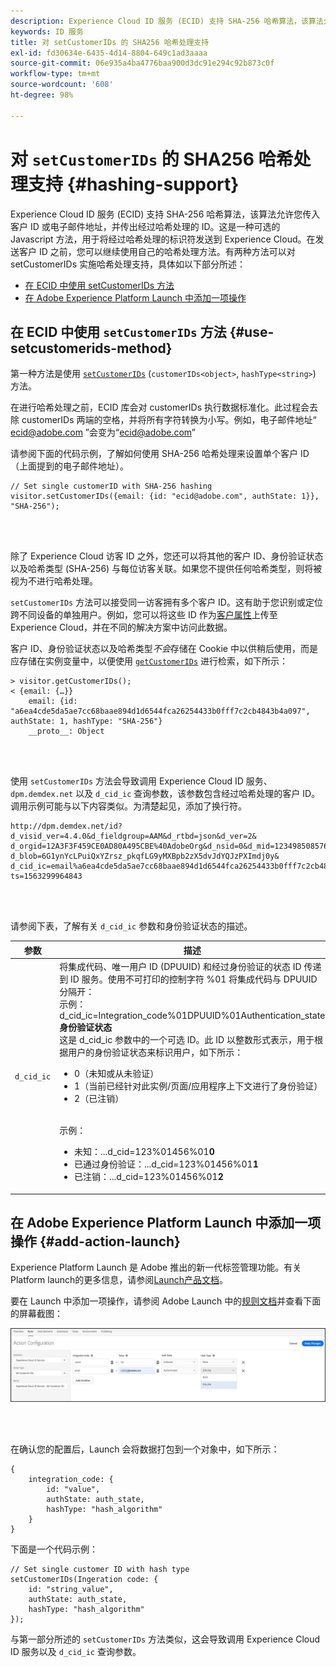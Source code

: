 ```yaml
---
description: Experience Cloud ID 服务 (ECID) 支持 SHA-256 哈希算法，该算法允许您传入客户 ID 或电子邮件地址，并传出经过哈希处理的 ID。这是一种可选的 Javascript 方法，用于将经过哈希处理的标识符发送到 Experience Cloud。在发送客户 ID 之前，您可以继续使用自己的哈希处理方法。
keywords: ID 服务
title: 对 setCustomerIDs 的 SHA256 哈希处理支持
exl-id: fd30634e-6435-4d14-8804-649c1ad3aaaa
source-git-commit: 06e935a4ba4776baa900d3dc91e294c92b873c0f
workflow-type: tm+mt
source-wordcount: '608'
ht-degree: 98%

---
```


# 对 `setCustomerIDs` 的 SHA256 哈希处理支持 {#hashing-support}

Experience Cloud ID 服务 (ECID) 支持 SHA-256 哈希算法，该算法允许您传入客户 ID 或电子邮件地址，并传出经过哈希处理的 ID。这是一种可选的 Javascript 方法，用于将经过哈希处理的标识符发送到 Experience Cloud。在发送客户 ID 之前，您可以继续使用自己的哈希处理方法。有两种方法可以对 setCustomerIDs 实施哈希处理支持，具体如以下部分所述：

* [在 ECID 中使用 setCustomerIDs 方法](/help/reference/hashing-support.md#use-setcustomerids-method)
* [在 Adobe Experience Platform Launch 中添加一项操作](/help/reference/hashing-support.md#add-action-launch)

## 在 ECID 中使用 `setCustomerIDs` 方法 {#use-setcustomerids-method}

第一种方法是使用 [`setCustomerIDs`](/help/library/get-set/setcustomerids.md) (`customerIDs<object>`, `hashType<string>`) 方法。

在进行哈希处理之前，ECID 库会对 customerIDs 执行数据标准化。此过程会去除 customerIDs 两端的空格，并将所有字符转换为小写。例如，电子邮件地址“ ecid@adobe.com ”会变为“ecid@adobe.com”

请参阅下面的代码示例，了解如何使用 SHA-256 哈希处理来设置单个客户 ID（上面提到的电子邮件地址）。

```
// Set single customerID with SHA-256 hashing
visitor.setCustomerIDs({email: {id: "ecid@adobe.com", authState: 1}}, "SHA-256");
```

<br> 

除了 Experience Cloud 访客 ID 之外，您还可以将其他的客户 ID、身份验证状态以及哈希类型 (SHA-256) 与每位访客关联。如果您不提供任何哈希类型，则将被视为不进行哈希处理。

`setCustomerIDs` 方法可以接受同一访客拥有多个客户 ID。这有助于您识别或定位跨不同设备的单独用户。例如，您可以将这些 ID 作为[客户属性](https://docs.adobe.com/content/help/zh-Hans/core-services/interface/customer-attributes/attributes.html)上传至 Experience Cloud，并在不同的解决方案中访问此数据。

客户 ID、身份验证状态以及哈希类型&#x200B;*不会*&#x200B;存储在 Cookie 中以供稍后使用，而是应存储在实例变量中，以便使用 [`getCustomerIDs`](/help/library/get-set/getcustomerids.md) 进行检索，如下所示：

```
> visitor.getCustomerIDs();
< {email: {…}}
    email: {id: "a6ea4cde5da5ae7cc68baae894d1d6544fca26254433b0fff7c2cb4843b4a097", authState: 1, hashType: "SHA-256"}
    __proto__: Object
```

<br> 

使用 `setCustomerIDs` 方法会导致调用 Experience Cloud ID 服务、`dpm.demdex.net` 以及 `d_cid_ic` 查询参数，该参数包含经过哈希处理的客户 ID。调用示例可能与以下内容类似。为清楚起见，添加了换行符。

```
http://dpm.demdex.net/id?d_visid_ver=4.4.0&d_fieldgroup=AAM&d_rtbd=json&d_ver=2&
d_orgid=12A3F3F459CE0AD80A495CBE%40AdobeOrg&d_nsid=0&d_mid=12349850857640731290890207735189050123&
d_blob=6G1ynYcLPuiQxYZrsz_pkqfLG9yMXBpb2zX5dvJdYQJzPXImdj0y&
d_cid_ic=email%a6ea4cde5da5ae7cc68baae894d1d6544fca26254433b0fff7c2cb4843b4a097%011&
ts=1563299964843
```

<br> 

请参阅下表，了解有关 `d_cid_ic` 参数和身份验证状态的描述。

| 参数 | 描述 |
|------------|----------|
| `d_cid_ic` | 将集成代码、唯一用户 ID (DPUUID) 和经过身份验证的状态 ID 传递到 ID 服务。使用不可打印的控制字符 %01</code> 将集成代码与 DPUUID 分隔开：<br>示例：d_cid_ic=Integration_code%01DPUUID%01Authentication_state</code> <br> <b>身份验证状态</b> <br>这是 d_cid_ic 参数中的一个可选 ID。此 ID 以整数形式表示，用于根据用户的身份验证状态来标识用户，如下所示：<br> <ul><li>0（未知或从未验证）</li><li>1（当前已经针对此实例/页面/应用程序上下文进行了身份验证）</li><li>2（已注销）</li></ul> <br>示例：<br> <ul><li>未知：...d_cid=123%01456%01<b>0</b></li><li>已通过身份验证：...d_cid=123%01456%01<b>1</b></li><li>已注销：...d_cid=123%01456%01<b>2</b></li></ul> |

## 在 Adobe Experience Platform Launch 中添加一项操作 {#add-action-launch}

Experience Platform Launch 是 Adobe 推出的新一代标签管理功能。有关Platform launch的更多信息，请参阅[Launch产品文档](https://experienceleague.adobe.com/docs/launch/using/home.html?lang=zh-Hans)。

要在 Launch 中添加一项操作，请参阅 Adobe Launch 中的[规则文档](https://docs.adobe.com/help/zh-Hans/launch/using/reference/manage-resources/rules.html)并查看下面的屏幕截图：

![](/help/reference/assets/hashing-support.png)

<br> 

在确认您的配置后，Launch 会将数据打包到一个对象中，如下所示：

```
{
    integration_code: {
        id: "value",
        authState: auth_state,
        hashType: "hash_algorithm"
    }
}
```

下面是一个代码示例：

```
// Set single customer ID with hash type
setCustomerIDs(Ingeration code: {
    id: "string_value",
    authState: auth_state,
    hashType: "hash_algorithm"
});
```

与第一部分所述的 `setCustomerIDs` 方法类似，这会导致调用 Experience Cloud ID 服务以及 `d_cid_ic` 查询参数。
